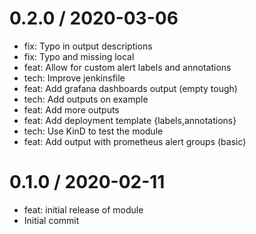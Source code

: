 
0.2.0 / 2020-03-06
==================

  * fix: Typo in output descriptions
  * fix: Typo and missing local
  * feat: Allow for custom alert labels and annotations
  * tech: Improve jenkinsfile
  * feat: Add grafana dashboards output (empty tough)
  * tech: Add outputs on example
  * feat: Add more outputs
  * feat: Add deployment template {labels,annotations}
  * tech: Use KinD to test the module
  * feat: Add output with prometheus alert groups (basic)

0.1.0 / 2020-02-11
==================

  * feat: initial release of module
  * Initial commit
